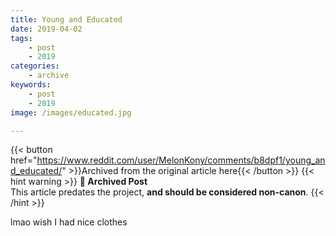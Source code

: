 ```yaml
---
title: Young and Educated
date: 2019-04-02
tags:
    - post
    - 2019
categories:
    - archive
keywords:
    - post
    - 2019
image: /images/educated.jpg

---
```

{{< button href="https://www.reddit.com/user/MelonKony/comments/b8dpf1/young_and_educated/" >}}Archived from the original article here{{< /button >}}
{{< hint warning >}}
**🌸 Archived Post**  
This article predates the project, **and should be considered non-canon**.
{{< /hint >}}

lmao wish I had nice clothes
